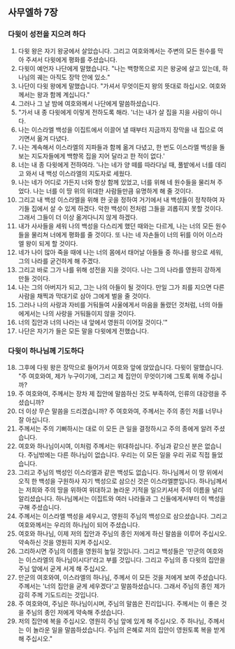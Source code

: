 ## 사무엘하 7장

### 다윗이 성전을 지으려 하다
1. 다윗 왕은 자기 왕궁에서 살았습니다. 그리고 여호와께서는 주변의 모든 원수를 막아 주셔서 다윗에게 평화를 주셨습니다.
2. 다윗이 예언자 나단에게 말했습니다. "나는 백향목으로 지은 왕궁에 살고 있는데, 하나님의 궤는 아직도 장막 안에 있소."
3. 나단이 다윗 왕에게 말했습니다. "가셔서 무엇이든지 왕의 뜻대로 하십시오. 여호와께서는 왕과 함께 계십니다."
4. 그러나 그 날 밤에 여호와께서 나단에게 말씀하셨습니다.
5. "가서 내 종 다윗에게 이렇게 전하도록 해라. '너는 내가 살 집을 지을 사람이 아니다.
6. 나는 이스라엘 백성을 이집트에서 이끌어 낼 때부터 지금까지 장막을 내 집으로 여기면서 옮겨 다녔다.
7. 나는 계속해서 이스라엘의 지파들과 함께 옮겨 다녔고, 한 번도 이스라엘 백성을 돌보는 지도자들에게 백향목 집을 지어 달라고 한 적이 없다.'
8. 너는 내 종 다윗에게 전하여라. '나는 네가 양 떼를 따라다닐 때, 풀밭에서 너를 데리고 와서 내 백성 이스라엘의 지도자로 세웠다.
9. 나는 네가 어디로 가든지 너와 항상 함께 있었고, 너를 위해 네 원수들을 물리쳐 주었다. 나는 너를 이 땅 위의 위대한 사람들만큼 유명하게 해 줄 것이다.
10. 그리고 내 백성 이스라엘을 위해 한 곳을 정하여 거기에서 내 백성들이 정착하여 자기들 집에서 살 수 있게 하겠다. 악한 백성이 전처럼 그들을 괴롭히지 못할 것이다. 그래서 그들이 더 이상 옮겨다니지 않게 하겠다.
11. 내가 사사들을 세워 나의 백성을 다스리게 했던 때와는 다르게, 나는 너의 모든 원수들을 물리쳐 너에게 평화를 줄 것이다. 또 나는 네 자손들이 너의 뒤를 이어 이스라엘 왕이 되게 할 것이다.
12. 네가 나이 많아 죽을 때에 나는 너의 몸에서 태어날 아들들 중 하나를 왕으로 세워, 그의 나라를 굳건하게 해 주겠다.
13. 그리고 바로 그가 나를 위해 성전을 지을 것이다. 나는 그의 나라를 영원히 강하게 만들 것이다.
14. 나는 그의 아버지가 되고, 그는 나의 아들이 될 것이다. 만일 그가 죄를 지으면 다른 사람을 채찍과 막대기로 삼아 그에게 벌을 줄 것이다.
15. 그러나 나의 사랑과 자비를 거둬들여 사울에게서 마음을 돌렸던 것처럼, 너의 아들에게서는 나의 사랑을 거둬들이지 않을 것이다.
16. 너의 집안과 너의 나라는 내 앞에서 영원히 이어질 것이다.'"
17. 나단은 자기가 들은 모든 말을 다윗에게 전했습니다.
### 다윗이 하나님께 기도하다
18. 그후에 다윗 왕은 장막으로 들어가서 여호와 앞에 앉았습니다. 다윗이 말했습니다. "주 여호와여, 제가 누구이기에, 그리고 제 집안이 무엇이기에 그토록 위해 주십니까?
19. 주 여호와여, 주께서는 장차 제 집안에 말씀하신 것도 부족하여, 인류의 대강령을 주셨습니까?
20. 더 이상 무슨 말씀을 드리겠습니까? 주 여호와여, 주께서는 주의 종인 저를 너무나 잘 아십니다.
21. 주께서는 주의 기뻐하시는 대로 이 모든 큰 일을 결정하시고 주의 종에게 알려 주셨습니다.
22. 여호와 하나님이시여, 이처럼 주께서는 위대하십니다. 주님과 같으신 분은 없습니다. 주님밖에는 다른 하나님이 없습니다. 우리는 이 모든 일을 우리 귀로 직접 들었습니다.
23. 그리고 주님의 백성인 이스라엘과 같은 백성도 없습니다. 하나님께서 이 땅 위에서 오직 한 백성을 구원하사 자기 백성으로 삼으신 것은 이스라엘뿐입니다. 하나님께서는 저희와 주의 땅을 위하여 위대하고 놀라운 기적을 일으키셔서 주의 이름을 널리 알리셨습니다. 하나님께서는 이집트와 여러 나라들과 그 신들에게서부터 이 백성을 구해 주셨습니다.
24. 주께서는 이스라엘 백성을 세우시고, 영원히 주님의 백성으로 삼으셨습니다. 그리고 여호와께서는 우리의 하나님이 되어 주셨습니다.
25. 여호와 하나님, 이제 저의 집안과 주님의 종인 저에게 하신 말씀을 이루어 주십시오. 약속하신 것을 영원히 지켜 주십시오.
26. 그리하시면 주님의 이름을 영원히 높일 것입니다. 그리고 백성들은 '만군의 여호와는 이스라엘의 하나님이시다!'라고 부를 것입니다. 그리고 주님의 종 다윗의 집안을 주님 앞에서 굳게 서게 해 주십시오.
27. 만군의 여호와여, 이스라엘의 하나님, 주께서 이 모든 것을 저에게 보여 주셨습니다. 주께서는 '너의 집안을 굳게 세우겠다'고 말씀하셨습니다. 그래서 주님의 종인 제가 감히 주께 기도드리는 것입니다.
28. 주 여호와여, 주님은 하나님이시며, 주님의 말씀은 진리입니다. 주께서는 이 좋은 것을 주님의 종인 저에게 약속해 주셨습니다.
29. 저의 집안에 복을 주십시오. 영원히 주님 앞에 있게 해 주십시오. 주 하나님, 주께서는 이 놀라운 일을 말씀하셨습니다. 주님의 은혜로 저의 집안이 영원토록 복을 받게 해 주십시오."